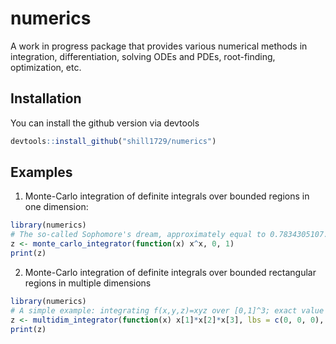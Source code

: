 
# numerics

<!-- badges: start -->
<!-- badges: end -->

A work in progress package that provides various numerical methods in integration, differentiation, solving ODEs and PDEs, root-finding, optimization, etc.

## Installation

You can install the github version via devtools

``` r
devtools::install_github("shill1729/numerics")
```

## Examples

1. Monte-Carlo integration of definite integrals over bounded regions in one dimension:
``` r
library(numerics)
# The so-called Sophomore's dream, approximately equal to 0.7834305107...
z <- monte_carlo_integrator(function(x) x^x, 0, 1)
print(z)
```

2. Monte-Carlo integration of definite integrals over bounded rectangular regions in
multiple dimensions
```r
library(numerics)
# A simple example: integrating f(x,y,z)=xyz over [0,1]^3; exact value 1/8
z <- multidim_integrator(function(x) x[1]*x[2]*x[3], lbs = c(0, 0, 0), ubs = c(1, 1, 1))
print(z)
```


